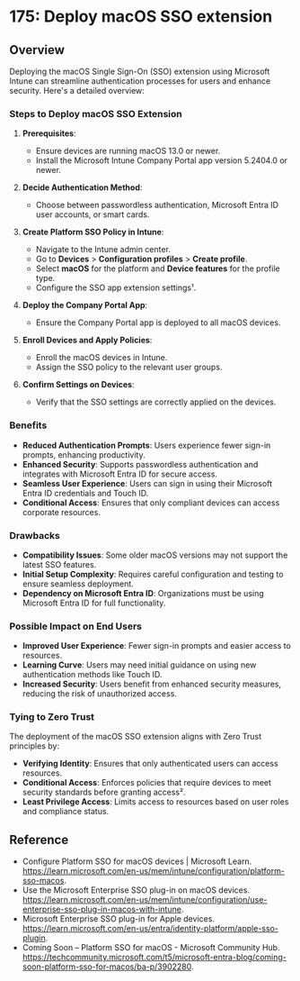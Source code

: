# 175: Deploy macOS SSO extension

## Overview
Deploying the macOS Single Sign-On (SSO) extension using Microsoft Intune can streamline authentication processes for users and enhance security. Here's a detailed overview:

### Steps to Deploy macOS SSO Extension

1. **Prerequisites**:
   - Ensure devices are running macOS 13.0 or newer.
   - Install the Microsoft Intune Company Portal app version 5.2404.0 or newer.

2. **Decide Authentication Method**:
   - Choose between passwordless authentication, Microsoft Entra ID user accounts, or smart cards.

3. **Create Platform SSO Policy in Intune**:
   - Navigate to the Intune admin center.
   - Go to **Devices** > **Configuration profiles** > **Create profile**.
   - Select **macOS** for the platform and **Device features** for the profile type.
   - Configure the SSO app extension settings¹.

4. **Deploy the Company Portal App**:
   - Ensure the Company Portal app is deployed to all macOS devices.

5. **Enroll Devices and Apply Policies**:
   - Enroll the macOS devices in Intune.
   - Assign the SSO policy to the relevant user groups.

6. **Confirm Settings on Devices**:
   - Verify that the SSO settings are correctly applied on the devices.

### Benefits

- **Reduced Authentication Prompts**: Users experience fewer sign-in prompts, enhancing productivity.
- **Enhanced Security**: Supports passwordless authentication and integrates with Microsoft Entra ID for secure access.
- **Seamless User Experience**: Users can sign in using their Microsoft Entra ID credentials and Touch ID.
- **Conditional Access**: Ensures that only compliant devices can access corporate resources.

### Drawbacks

- **Compatibility Issues**: Some older macOS versions may not support the latest SSO features.
- **Initial Setup Complexity**: Requires careful configuration and testing to ensure seamless deployment.
- **Dependency on Microsoft Entra ID**: Organizations must be using Microsoft Entra ID for full functionality.

### Possible Impact on End Users

- **Improved User Experience**: Fewer sign-in prompts and easier access to resources.
- **Learning Curve**: Users may need initial guidance on using new authentication methods like Touch ID.
- **Increased Security**: Users benefit from enhanced security measures, reducing the risk of unauthorized access.

### Tying to Zero Trust

The deployment of the macOS SSO extension aligns with Zero Trust principles by:

- **Verifying Identity**: Ensures that only authenticated users can access resources.
- **Conditional Access**: Enforces policies that require devices to meet security standards before granting access².
- **Least Privilege Access**: Limits access to resources based on user roles and compliance status.



## Reference

*  Configure Platform SSO for macOS devices | Microsoft Learn. https://learn.microsoft.com/en-us/mem/intune/configuration/platform-sso-macos.
*  Use the Microsoft Enterprise SSO plug-in on macOS devices. https://learn.microsoft.com/en-us/mem/intune/configuration/use-enterprise-sso-plug-in-macos-with-intune.
*  Microsoft Enterprise SSO plug-in for Apple devices. https://learn.microsoft.com/en-us/entra/identity-platform/apple-sso-plugin.
*  Coming Soon – Platform SSO for macOS - Microsoft Community Hub. https://techcommunity.microsoft.com/t5/microsoft-entra-blog/coming-soon-platform-sso-for-macos/ba-p/3902280.

